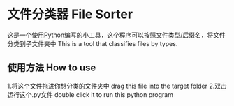 # 文件分类器 File Sorter

这是一个使用Python编写的小工具，这个程序可以按照文件类型/后缀名，将文件分类到子文件夹中
This is a tool that classifies files by types.

## 使用方法 How to use

1.将这个文件拖进你想分类的文件夹中 drag this file into the target folder
2.双击运行这个.py文件 double click it to run this python program